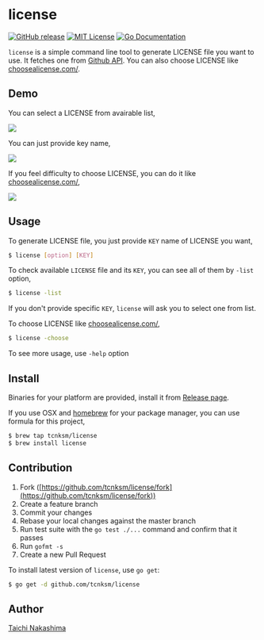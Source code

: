 # license

[![GitHub release](http://img.shields.io/github/release/tcnksm/license.svg?style=flat-square)][release]
[![MIT License](http://img.shields.io/badge/license-MIT-blue.svg?style=flat-square)][license]
[![Go Documentation](http://img.shields.io/badge/go-documentation-blue.svg?style=flat-square)][godocs]

[release]: https://github.com/tcnksm/license/releases
[license]: https://github.com/tcnksm/license/blob/master/LICENSE
[godocs]: http://godoc.org/github.com/tcnksm/license

`license` is a simple command line tool to generate LICENSE file you want to use. It fetches one from [Github API](https://developer.github.com/v3/licenses/). You can also choose LICENSE like [choosealicense.com/](http://choosealicense.com/). 

## Demo

You can select a LICENSE from avairable list,

![](http://g.recordit.co/IlnUBhCUHX.gif)

You can just provide key name,

![](http://g.recordit.co/FRKXgTvrml.gif)

If you feel difficulty to choose LICENSE, you can do it like [choosealicense.com/](http://choosealicense.com/),

![](http://g.recordit.co/2MZs3RTnSd.gif)

## Usage

To generate LICENSE file, you just provide `KEY` name of LICENSE you want,

```bash
$ license [option] [KEY]
```

To check available `LICENSE` file and its `KEY`, you can see all of them by `-list` option, 

```bash
$ license -list
```

If you don't provide specific `KEY`, `license` will ask you to select one from list.

To choose LICENSE like [choosealicense.com/](http://choosealicense.com/),

```bash
$ license -choose
```

To see more usage, use `-help` option

## Install 

Binaries for your platform are provided, install it from [Release page](https://github.com/tcnksm/license/releases).

If you use OSX and [homebrew](http://brew.sh/) for your package manager, you can use formula for this project,

```bash
$ brew tap tcnksm/license
$ brew install license
```

## Contribution

1. Fork ([https://github.com/tcnksm/license/fork](https://github.com/tcnksm/license/fork))
1. Create a feature branch
1. Commit your changes
1. Rebase your local changes against the master branch
1. Run test suite with the `go test ./...` command and confirm that it passes
1. Run `gofmt -s`
1. Create a new Pull Request

To install latest version of `license`, use `go get`:

```bash
$ go get -d github.com/tcnksm/license
```


## Author

[Taichi Nakashima](https://github.com/tcnksm)

